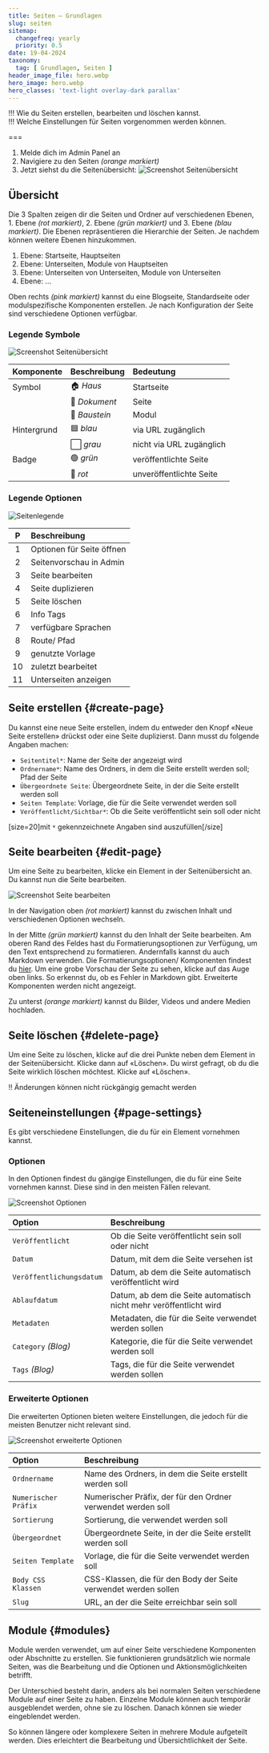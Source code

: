 ```yaml
---
title: Seiten – Grundlagen
slug: seiten
sitemap:
  changefreq: yearly
  priority: 0.5
date: 19-04-2024
taxonomy:
  tag: [ Grundlagen, Seiten ]
header_image_file: hero.webp
hero_image: hero.webp
hero_classes: 'text-light overlay-dark parallax'
---
```


!!! Wie du Seiten erstellen, bearbeiten und löschen kannst.  
!!! Welche Einstellungen für Seiten vorgenommen werden können.

===

1. Melde dich im Admin Panel an
2. Navigiere zu den Seiten _(orange markiert)_
3. Jetzt siehst du die Seitenübersicht:
![Screenshot Seitenübersicht](seiten-übersicht.webp?lightbox)

## Übersicht

Die 3 Spalten zeigen dir die Seiten und Ordner auf verschiedenen Ebenen, 1. Ebene _(rot markiert)_, 2. Ebene _(grün markiert)_ und 3. Ebene _(blau markiert)_. Die Ebenen repräsentieren die Hierarchie der Seiten. Je nachdem können weitere Ebenen hinzukommen.

1. Ebene: Startseite, Hauptseiten
2. Ebene: Unterseiten, Module von Hauptseiten
3. Ebene: Unterseiten von Unterseiten, Module von Unterseiten
4. Ebene: ...

Oben rechts _(pink markiert)_ kannst du eine Blogseite, Standardseite oder modulspezifische Komponenten erstellen. Je nach Konfiguration der Seite sind verschiedene Optionen verfügbar.

### Legende Symbole

![Screenshot Seitenübersicht](seiten-übersicht.webp?lightbox)

| Komponente  | Beschreibung  | Bedeutung                |
|:------------|:--------------|:-------------------------|
| Symbol      | 🏠 _Haus_     | Startseite               |
|             | 📝 _Dokument_ | Seite                    |
|             | 🧱 _Baustein_ | Modul                    |
| Hintergrund | 🟦 _blau_     | via URL zugänglich       |
|             | ⬜ _grau_      | nicht via URL zugänglich |
| Badge       | 🟢 _grün_     | veröffentlichte Seite    |
|             | 🔴 _rot_      | unveröffentlichte Seite  |

### Legende Optionen

![Seitenlegende](seiten-legende.webp?lightbox)

| P  | Beschreibung              |
|:--:|:--------------------------|
| 1  | Optionen für Seite öffnen |
| 2  | Seitenvorschau in Admin   |
| 3  | Seite bearbeiten          |
| 4  | Seite duplizieren         |
| 5  | Seite löschen             |
| 6  | Info Tags                 |
| 7  | verfügbare Sprachen       |
| 8  | Route/ Pfad               |
| 9  | genutzte Vorlage          |
| 10 | zuletzt bearbeitet        |
| 11 | Unterseiten anzeigen      |

## Seite erstellen {#create-page}

Du kannst eine neue Seite erstellen, indem du entweder den Knopf «Neue Seite erstellen» drückst oder eine Seite duplizierst. Dann musst du folgende Angaben machen:

- `Seitentitel*`: Name der Seite der angezeigt wird
- `Ordnername*`: Name des Ordners, in dem die Seite erstellt werden soll; Pfad der Seite
- `Übergeordnete Seite`: Übergeordnete Seite, in der die Seite erstellt werden soll
- `Seiten Template`: Vorlage, die für die Seite verwendet werden soll
- `Veröffentlicht/Sichtbar*`: Ob die Seite veröffentlicht sein soll oder nicht

[size=20]mit `*` gekennzeichnete Angaben sind auszufüllen[/size]

## Seite bearbeiten {#edit-page}

Um eine Seite zu bearbeiten, klicke ein Element in der Seitenübersicht an. Du kannst nun die Seite bearbeiten.

![Screenshot Seite bearbeiten](seite-bearbeiten.webp?lightbox)

In der Navigation oben _(rot markiert)_ kannst du zwischen Inhalt und verschiedenen Optionen wechseln.

In der Mitte _(grün markiert)_ kannst du den Inhalt der Seite bearbeiten. Am oberen Rand des Feldes hast du Formatierungsoptionen zur Verfügung, um den Text entsprechend zu formatieren. Andernfalls kannst du auch Markdown verwenden. Die Formatierungsoptionen/ Komponenten findest du [hier](/komponenten).
Um eine grobe Vorschau der Seite zu sehen, klicke auf das Auge oben links. So erkennst du, ob es Fehler in Markdown gibt. Erweiterte Komponenten werden nicht angezeigt.

Zu unterst _(orange markiert)_ kannst du Bilder, Videos und andere Medien hochladen.

## Seite löschen {#delete-page}

Um eine Seite zu löschen, klicke auf die drei Punkte neben dem Element in der Seitenübersicht. Klicke dann auf «Löschen». Du wirst gefragt, ob du die Seite wirklich löschen möchtest. Klicke auf «Löschen».

!! Änderungen können nicht rückgängig gemacht werden

## Seiteneinstellungen {#page-settings}

Es gibt verschiedene Einstellungen, die du für ein Element vornehmen kannst.

### Optionen

In den Optionen findest du gängige Einstellungen, die du für eine Seite vornehmen kannst. Diese sind in den meisten Fällen relevant.

![Screenshot Optionen](seite-optionen.webp?lightbox)

| Option                   | Beschreibung                                                       |
|:-------------------------|:-------------------------------------------------------------------|
| `Veröffentlicht`         | Ob die Seite veröffentlicht sein soll oder nicht                   |
| `Datum`                  | Datum, mit dem die Seite versehen ist                              |
| `Veröffentlichungsdatum` | Datum, ab dem die Seite automatisch veröffentlicht wird            |
| `Ablaufdatum`            | Datum, ab dem die Seite automatisch nicht mehr veröffentlicht wird |
| `Metadaten`              | Metadaten, die für die Seite verwendet werden sollen               |
| `Category` _(Blog)_      | Kategorie, die für die Seite verwendet werden soll                 |
| `Tags` _(Blog)_          | Tags, die für die Seite verwendet werden sollen                    |

### Erweiterte Optionen

Die erweiterten Optionen bieten weitere Einstellungen, die jedoch für die meisten Benutzer nicht relevant sind.

![Screenshot erweiterte Optionen](seite-erweiterte-optionen.webp?lightbox)

| Option               | Beschreibung                                                    |
|:---------------------|:----------------------------------------------------------------|
| `Ordnername`         | Name des Ordners, in dem die Seite erstellt werden soll         |
| `Numerischer Präfix` | Numerischer Präfix, der für den Ordner verwendet werden soll    |
| `Sortierung`         | Sortierung, die verwendet werden soll                           |
| `Übergeordnet`       | Übergeordnete Seite, in der die Seite erstellt werden soll      |
| `Seiten Template`    | Vorlage, die für die Seite verwendet werden soll                |
| `Body CSS Klassen`   | CSS-Klassen, die für den Body der Seite verwendet werden sollen |
| `Slug`               | URL, an der die Seite erreichbar sein soll                      |

## Module {#modules}

Module werden verwendet, um auf einer Seite verschiedene Komponenten oder Abschnitte zu erstellen. Sie funktionieren grundsätzlich wie normale Seiten, was die Bearbeitung und die Optionen und Aktionsmöglichkeiten betrifft. 

Der Unterschied besteht darin, anders als bei normalen Seiten verschiedene Module auf einer Seite zu haben. Einzelne Module können auch temporär ausgeblendet werden, ohne sie zu löschen. Danach können sie wieder eingeblendet werden.

So können längere oder komplexere Seiten in mehrere Module aufgeteilt werden. Dies erleichtert die Bearbeitung und Übersichtlichkeit der Seite.
